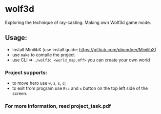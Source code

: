 # wolf3d
Exploring the technique of ray-casting. Making own Wolf3d game mode.
## Usage:
* Install MinilibX (use install guide: https://github.com/pbondoer/MinilibX)
* use ```make``` to compile the project
* use CLI => ```./wolf3d <world_map.mff>``` 
  you can create your own world

### Project supports:
* to move hero use ```w```, ```a```, ```s```, ```d```;
* to exit from program use ```Esc``` and ```x``` button on the top left side of the screen.

### For more information, reed project_task.pdf
